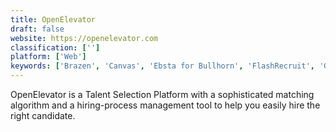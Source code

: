 ```yaml
---
title: OpenElevator
draft: false 
website: https://openelevator.com
classification: ['']
platform: ['Web']
keywords: ['Brazen', 'Canvas', 'Ebsta for Bullhorn', 'FlashRecruit', 'GradLeaders', 'Hello Talent', 'HireReady', 'IBM Watson Candidate Assistant', 'InHerSight', 'Indeed Company Pages', 'Indeed Featured Employer', 'Interviewjet', 'JoinUp.io', 'MicroQual', 'Moonshot Insights', 'Odoo Human Resources', 'Portfolium', 'PowerToFly', 'QJumpers', 'SkillSyncer', 'Sovren']
---
```

OpenElevator is a Talent Selection Platform with a sophisticated matching algorithm and a hiring-process management tool to help you easily hire the right candidate.